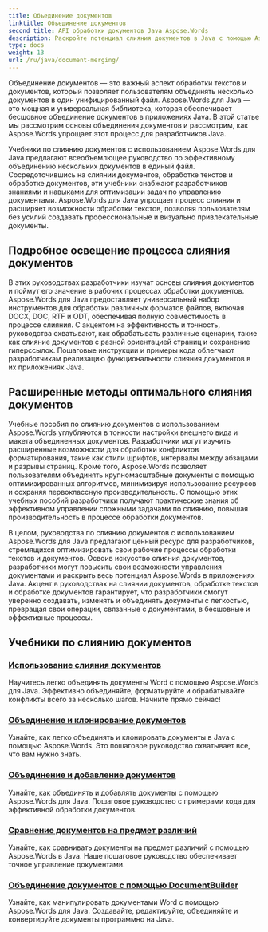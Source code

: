```yaml
---
title: Объединение документов
linktitle: Объединение документов
second_title: API обработки документов Java Aspose.Words
description: Раскройте потенциал слияния документов в Java с помощью Aspose.Words! Изучите эффективную обработку текстов и документов с помощью подробных руководств.
type: docs
weight: 13
url: /ru/java/document-merging/
---
```


Объединение документов — это важный аспект обработки текстов и документов, который позволяет пользователям объединять несколько документов в один унифицированный файл. Aspose.Words для Java — это мощная и универсальная библиотека, которая обеспечивает бесшовное объединение документов в приложениях Java. В этой статье мы рассмотрим основы объединения документов и рассмотрим, как Aspose.Words упрощает этот процесс для разработчиков Java.

Учебники по слиянию документов с использованием Aspose.Words для Java предлагают всеобъемлющее руководство по эффективному объединению нескольких документов в единый файл. Сосредоточившись на слиянии документов, обработке текстов и обработке документов, эти учебники снабжают разработчиков знаниями и навыками для оптимизации задач по управлению документами. Aspose.Words для Java упрощает процесс слияния и расширяет возможности обработки текстов, позволяя пользователям без усилий создавать профессиональные и визуально привлекательные документы.

## Подробное освещение процесса слияния документов

В этих руководствах разработчики изучат основы слияния документов и поймут его значение в рабочих процессах обработки документов. Aspose.Words для Java предоставляет универсальный набор инструментов для обработки различных форматов файлов, включая DOCX, DOC, RTF и ODT, обеспечивая полную совместимость в процессе слияния. С акцентом на эффективность и точность, руководства охватывают, как обрабатывать различные сценарии, такие как слияние документов с разной ориентацией страниц и сохранение гиперссылок. Пошаговые инструкции и примеры кода облегчают разработчикам реализацию функциональности слияния документов в их приложениях Java.

## Расширенные методы оптимального слияния документов

Учебные пособия по слиянию документов с использованием Aspose.Words углубляются в тонкости настройки внешнего вида и макета объединенных документов. Разработчики могут изучить расширенные возможности для обработки конфликтов форматирования, такие как стили шрифтов, интервалы между абзацами и разрывы страниц. Кроме того, Aspose.Words позволяет пользователям объединять крупномасштабные документы с помощью оптимизированных алгоритмов, минимизируя использование ресурсов и сохраняя первоклассную производительность. С помощью этих учебных пособий разработчики получают практические знания об эффективном управлении сложными задачами по слиянию, повышая производительность в процессе обработки документов.

В целом, руководства по слиянию документов с использованием Aspose.Words для Java предлагают ценный ресурс для разработчиков, стремящихся оптимизировать свои рабочие процессы обработки текстов и документов. Освоив искусство слияния документов, разработчики могут повысить свои возможности управления документами и раскрыть весь потенциал Aspose.Words в приложениях Java. Акцент в руководствах на слиянии документов, обработке текстов и обработке документов гарантирует, что разработчики смогут уверенно создавать, изменять и объединять документы с легкостью, превращая свои операции, связанные с документами, в бесшовные и эффективные процессы.

## Учебники по слиянию документов

### [Использование слияния документов](./using-document-merging/)
Научитесь легко объединять документы Word с помощью Aspose.Words для Java. Эффективно объединяйте, форматируйте и обрабатывайте конфликты всего за несколько шагов. Начните прямо сейчас!
### [Объединение и клонирование документов](./combining-cloning-documents/)
Узнайте, как легко объединять и клонировать документы в Java с помощью Aspose.Words. Это пошаговое руководство охватывает все, что вам нужно знать.
### [Объединение и добавление документов](./joining-appending-documents/)
Узнайте, как объединять и добавлять документы с помощью Aspose.Words для Java. Пошаговое руководство с примерами кода для эффективной обработки документов.
### [Сравнение документов на предмет различий](./comparing-documents-for-differences/)
Узнайте, как сравнивать документы на предмет различий с помощью Aspose.Words в Java. Наше пошаговое руководство обеспечивает точное управление документами.
### [Объединение документов с помощью DocumentBuilder](./merging-documents-documentbuilder/)
Узнайте, как манипулировать документами Word с помощью Aspose.Words для Java. Создавайте, редактируйте, объединяйте и конвертируйте документы программно на Java.